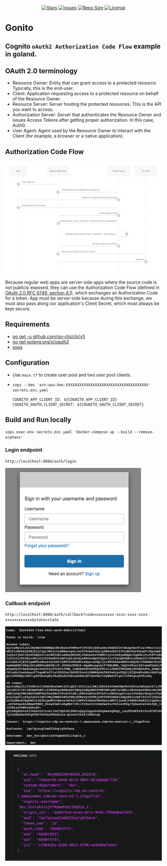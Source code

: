<p align="center">
  <a href="https://github.com/milennik/gonito/stargazers">
    <img alt="Stars" src="https://img.shields.io/github/stars/milennik/gonito?style=for-the-badge&logo=starship&color=C9CBFF&logoColor=D9E0EE&labelColor=302D41"></a>
  <a href="https://github.com/milennik/gonito/issues">
    <img alt="Issues" src="https://img.shields.io/github/issues/milennik/gonito?style=for-the-badge&logo=bilibili&color=F5E0DC&logoColor=D9E0EE&labelColor=302D41"></a>
  <a href="https://github.com/milennik/gonito">
    <img alt="Repo Size" src="https://img.shields.io/github/repo-size/milennik/gonito?color=%23DDB6F2&label=SIZE&logo=codesandbox&style=for-the-badge&logoColor=D9E0EE&labelColor=302D41"/></a>
  <a href="https://github.com/milennik/gonito">
    <img alt="License" src="https://img.shields.io/github/license/milennik/gonito?style=for-the-badge&logo=starship&color=C9CBFF&logoColor=D9E0EE&labelColor=302D41"/></a>
</p>

# Gonito

## Cognito `oAuth2 Authorization Code Flow` example in goland.

## OAuth 2.0 terminology
- Resource Owner: Entity that can grant access to a protected resource. Typically, this is the end-user.
- Client: Application requesting access to a protected resource on behalf of the Resource Owner.
- Resource Server: Server hosting the protected resources. This is the API you want to access.
- Authorization Server: Server that authenticates the Resource Owner and issues Access Tokens after getting proper authorization. In this case, Auth0.
- User Agent: Agent used by the Resource Owner to interact with the Client (for example, a browser or a native application).

## Authorization Code Flow

![](assets/auth-sequence-auth-code.png)

Because regular web apps are server-side apps where the source code is not publicly exposed, 
they can use the Authorization Code Flow (defined in [OAuth 2.0 RFC 6749, section 4.1](https://www.rfc-editor.org/rfc/rfc6749#section-4.1)), 
which exchanges an Authorization Code for a token. App must be server-side because during this exchange, 
we must also pass along our application's Client Secret, which must always be kept secure.

## Requirements
- [go get -u github.com/go-chi/chi/v5](https://github.com/go-chi/chi)
- [go get golang.org/x/oauth2](golang.org/x/oauth2)
- [sops](https://github.com/mozilla/sops)

## Configuration

- Use `main.tf` to create user pool and two user pool clients.

- `sops --kms 'arn:aws:kms:XXXXXXXXXXXXXXXXXXXXXXXXXXXXXXXXXXXXX' secrets.enc.yaml `

      COGNITO_APP_CLIENT_ID: ${COGNITO_APP_CLIENT_ID}
      COGNITO_OAUTH_CLIENT_SECRET: ${COGNITO_OAUTH_CLIENT_SECRET}


## Build and Run locally
`sops exec-env secrets.enc.yaml 'docker-compose up --build --remove-orphans'`

### Login endpoint
`http://localhost:8080/auth/login`

![](assets/login.png)


### Callback endpoint
`http://localhost:8080/auth/callback?code=xxxxxxxx-xxxx-xxxx-xxxx-xxxxxxxxxxxx&state=state`

![](assets/response.png)

![](assets/jwt.png)
